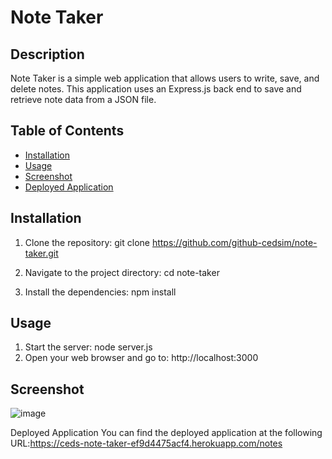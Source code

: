 # Note Taker

## Description

Note Taker is a simple web application that allows users to write, save, and delete notes. This application uses an Express.js back end to save and retrieve note data from a JSON file.

## Table of Contents

- [Installation](#installation)
- [Usage](#usage)
- [Screenshot](#screenshot)
- [Deployed Application](#deployed-application)


## Installation

1. Clone the repository:
   git clone https://github.com/github-cedsim/note-taker.git
   
3. Navigate to the project directory:
   cd note-taker

3. Install the dependencies:
   npm install

## Usage
1. Start the server:
    node server.js
2. Open your web browser and go to:
    http://localhost:3000
   
## Screenshot 
![image](https://github.com/github-cedsim/note-taker/assets/126218396/8d4b8c93-b34e-4c00-902e-d33a5e161799)

Deployed Application
You can find the deployed application at the following URL:https://ceds-note-taker-ef9d4475acf4.herokuapp.com/notes
